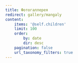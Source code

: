 ```yaml
---
title: Фотогаллерея
redirect: gallery/mangaly
content:
    items: '@self.children'
    limit: 100
    order:
        by: date
        dir: desc
    pagination: false
    url_taxonomy_filters: true
---
```



